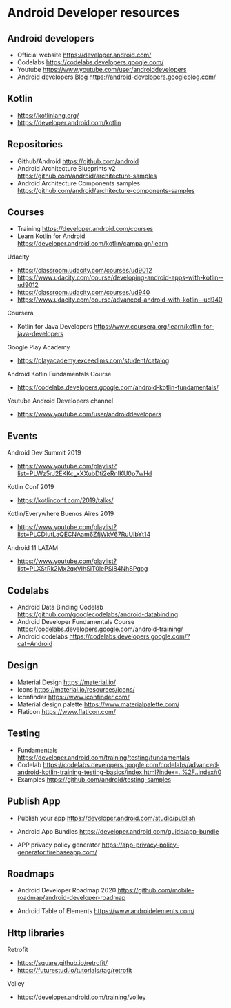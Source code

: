 # Android Developer resources

## Android developers

- Official website https://developer.android.com/
- Codelabs https://codelabs.developers.google.com/
- Youtube https://www.youtube.com/user/androiddevelopers
- Android developers Blog https://android-developers.googleblog.com/
    
## Kotlin

- https://kotlinlang.org/
- https://developer.android.com/kotlin

## Repositories

- Github/Android https://github.com/android
- Android Architecture Blueprints v2 https://github.com/android/architecture-samples
- Android Architecture Components samples https://github.com/android/architecture-components-samples

## Courses 
    
- Training https://developer.android.com/courses
- Learn Kotlin for Android https://developer.android.com/kotlin/campaign/learn

Udacity

-  https://classroom.udacity.com/courses/ud9012
-  https://www.udacity.com/course/developing-android-apps-with-kotlin--ud9012
-  https://classroom.udacity.com/courses/ud940
-  https://www.udacity.com/course/advanced-android-with-kotlin--ud940  

Coursera 

- Kotlin for Java Developers https://www.coursera.org/learn/kotlin-for-java-developers

Google Play Academy 

- https://playacademy.exceedlms.com/student/catalog

Android Kotlin Fundamentals Course

- https://codelabs.developers.google.com/android-kotlin-fundamentals/

Youtube Android Developers channel

- https://www.youtube.com/user/androiddevelopers
    
## Events

Android Dev Summit 2019 

- https://www.youtube.com/playlist?list=PLWz5rJ2EKKc_xXXubDti2eRnIKU0p7wHd

Kotlin Conf 2019

- https://kotlinconf.com/2019/talks/

Kotlin/Everywhere Buenos Aires 2019

- https://www.youtube.com/playlist?list=PLCDIutLaQECNAam6ZfjWkV67RuUIbYt14

Android 11 LATAM

- https://www.youtube.com/playlist?list=PLXStRk2Mx2qxVIhSiT0lePSl84NhSPgog
    
## Codelabs

- Android Data Binding Codelab https://github.com/googlecodelabs/android-databinding
- Android Developer Fundamentals Course https://codelabs.developers.google.com/android-training/
- Android codelabs https://codelabs.developers.google.com/?cat=Android
    
## Design

- Material Design https://material.io/
- Icons https://material.io/resources/icons/
- Iconfinder https://www.iconfinder.com/
- Material design palette https://www.materialpalette.com/
- Flaticon https://www.flaticon.com/

## Testing

- Fundamentals https://developer.android.com/training/testing/fundamentals
- Codelab https://codelabs.developers.google.com/codelabs/advanced-android-kotlin-training-testing-basics/index.html?index=..%2F..index#0
- Examples https://github.com/android/testing-samples

## Publish App

- Publish your app
  https://developer.android.com/studio/publish
  
- Android App Bundles
  https://developer.android.com/guide/app-bundle
  
- APP privacy policy generator 
  https://app-privacy-policy-generator.firebaseapp.com/  
  
## Roadmaps

- Android Developer Roadmap 2020
https://github.com/mobile-roadmap/android-developer-roadmap

- Android Table of Elements
https://www.androidelements.com/


## Http libraries

Retrofit 
- https://square.github.io/retrofit/
- https://futurestud.io/tutorials/tag/retrofit

Volley 
- https://developer.android.com/training/volley

